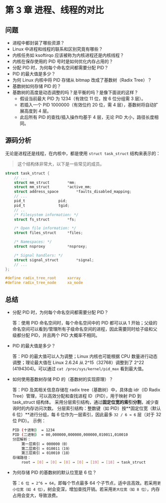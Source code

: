 # 第 3 章 进程、线程的对比

## 问题

- 进程中都封装了哪些资源？
- Linux 中进程和线程的联系和区别究竟有哪些？
- 内核任务如 ksoftirqo 应该被称为内核进程还是内核线程？
- 内核在保存使用的 PID 号时是如何优化内存占用的？
- 分配 PID 时，为何每个命名空间都需要分配 PID？
- PID 的最大值是多少？
- 为何 Linux 内核中将 PID 存储从 bitmap 改成了基数树（Radix Tree）？
- 基数树如何存储 PID 的？
- 基数树的高度是动态调整的吗？是平衡的吗？是像下面说的这样？
  - 假设当前最大 PID 为 1234（有效位 11 位，按 6 位分组需 3 层）。
  - 若插入一个 PID 1000000（有效位约 20 位，需 4 层），基数树将自动扩展高度到 4 层。
  - 此后所有 PID 的查找/插入操作均基于 4 层，无论 PID 大小，路径长度相同。

## 源码分析

无论是进程还是线程，在内核中，都是使用 `struct task_struct` 结构来表示的：

> 这个结构体非常大，以下是一些常见的成员。

```c
struct task_struct {
    // ...
	struct mm_struct		*mm;
	struct mm_struct		*active_mm;
	struct address_space		*faults_disabled_mapping;
    // ...
	pid_t				pid;
	pid_t				tgid;
    // ..
	/* Filesystem information: */
	struct fs_struct		*fs;

	/* Open file information: */
	struct files_struct		*files;

	/* Namespaces: */
	struct nsproxy			*nsproxy;

	/* Signal handlers: */
	struct signal_struct		*signal;
    // ...
};

```

```c
#define radix_tree_root		xarray
#define radix_tree_node		xa_node
```


## 总结

- 分配 PID 时，为何每个命名空间都需要分配 PID？

    答：使用 PID 命名空间时，每个命名空间中的 PID 都可以从 1 开始；父级的命名空间可以看到/管理所有子级命名空间的进程，因此需要同时给子级和父级都分配 PID，并且两个 PID 大概率不相同。

- PID 的最大值是多少？

    答：PID 的最大值可以人为调整；Linux 内核也可能根据 CPU 数量进行动态调整；理论最大值在 Linux 2.6.24 从 2^15（32768）调整到了 2^22 (4194304)。可以通过 `cat /proc/sys/kernel/pid_max` 看到最大值。

- 如何使用基数树存储 PID 的（基数树的实现原理）？

    答：PID 及其相关信息存储在 radix tree（基数树）中，具体由 idr（ID Radix Tree）管理，可以高效分配和查找进程 ID（PID），用于映射 PID 到 task_struct 结构体。
    采用分层索引结构，通过**固定位宽的索引分割**，减少查询时的内存访问次数。
    分层索引结构：整数键（如 PID）按**固定位宽（默认 6 位）**进行分组，每 6 位作为一层索引，因此最多 `32 / 6 ≈ 6` 层（对于 32 位 PID）。
    示例：

    ```bash
    PID (十进制)  = 1234
    PID (二进制)  = 00,000000,000000,000000,010011,010010
    分层解析：
        第一层索引 = 000000（0）
        第二层索引 = 010011（19）
        第三层索引 = 010010（18）
    存储路径：
        root → [0] → [0] → [0] → [0] → [19] → [18] → task_struct
    ```


- 为何存储 PID 的基数树的默认位宽是 6 位？

    答：`6 位 = 2^6 = 64`，即每个节点最多 64 个子节点，适中且高效。若采用`更小位宽（如 4 位）`，树会变深，增加查找开销。若采用`更大位宽（如 8 位）`，内存占用会变大，导致浪费。
